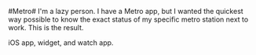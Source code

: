 #Metro#
I'm a lazy person. I have a Metro app, but I wanted the quickest way possible to know the exact status of my specific metro station next to work. This is the result.

iOS app, widget, and watch app.
